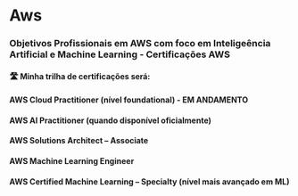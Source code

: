 # Aws

### Objetivos Profissionais em AWS com foco em Inteligeência Artificial e Machine Learning - Certificações AWS

#### 🛣️ Minha trilha de certificações será:

#### AWS Cloud Practitioner (nível foundational) - EM ANDAMENTO

#### AWS AI Practitioner (quando disponível oficialmente)

#### AWS Solutions Architect – Associate

#### AWS Machine Learning Engineer

#### AWS Certified Machine Learning – Specialty (nível mais avançado em ML)
